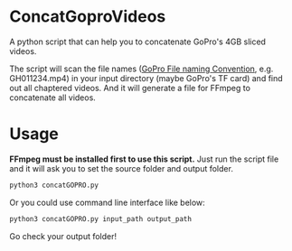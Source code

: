 # ConcatGoproVideos
A python script that can help you to concatenate GoPro's 4GB sliced videos.

The script will scan the file names ([GoPro File naming Convention](https://community.gopro.com/s/article/GoPro-Camera-File-Naming-Convention?language=en_US), e.g. GH011234.mp4) in your input directory (maybe GoPro's TF card) and find out all chaptered videos. And it will generate a file for FFmpeg to concatenate all videos.

# Usage
**FFmpeg must be installed first to use this script.**
Just run the script file and it will ask you to set the source folder and output folder.
```bash
python3 concatGOPRO.py
```
Or you could use command line interface like below:
```bash
python3 concatGOPRO.py input_path output_path
```
Go check your output folder!
